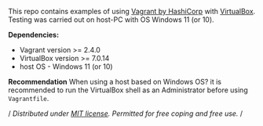 This repo contains examples of using [Vagrant by HashiCorp](https://www.vagrantup.com/) with [VirtualBox](https://www.virtualbox.org/).
Testing was carried out on host-PC with OS Windows 11 (or 10).

**Dependencies:**
   - Vagrant version >= 2.4.0
   - VirtualBox version >= 7.0.14
   - host OS - Windows 11 (or 10)

**Recommendation**
When using a host based on Windows OS? it is recommended to run the VirtualBox shell as an Administrator before using `Vagrantfile`.

/ *Distributed under [MIT license](https://github.com/k-and-v/Vagrant/blob/master/LICENSE). Permitted for free coping and free use.* /